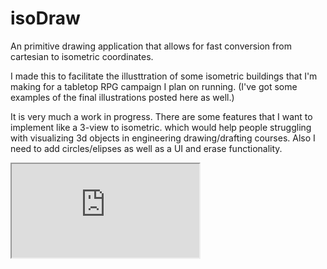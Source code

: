 # isoDraw
An primitive drawing application that allows for fast conversion from cartesian to isometric coordinates.

I made this to facilitate the illusttration of some isometric buildings that I'm making for a tabletop RPG campaign I plan on running. (I've got some examples of the final illustrations posted here as well.)

It is very much a work in progress. There are some features that I want to implement like a 3-view to isometric. which would help people struggling with visualizing 3d objects in engineering drawing/drafting courses. Also I need to add circles/elipses as well as a UI and erase functionality.

<iframe src="https://editor.p5js.org/BarryFiskerman/embed/nPlEFjc0B"></iframe>
